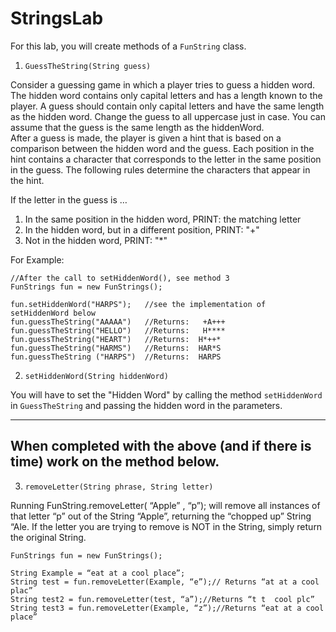 # StringsLab

For this lab, you will create methods of a `FunString` class.  

1. `GuessTheString(String guess)`  

Consider a guessing game in which a player tries to guess a hidden word. The hidden word contains only capital letters and has a length known to the player. A guess should contain only capital letters and have the same length as the hidden word.  Change the guess to all uppercase just in case.  You can assume that the guess is the same length as the hiddenWord.   
After a guess is made, the player is given a hint that is based on a comparison between the hidden word and the guess. Each position in the hint contains a character that corresponds to the letter in the same position in the guess. The following rules determine the characters that appear in the hint.  

If the letter in the guess is …   
1)	In the same position in the hidden word,   PRINT: the matching letter
2)	In the hidden word, but in a different position,    PRINT:  "+"
3)	Not in the hidden word,   PRINT:   "*"  

For Example:  
```
//After the call to setHiddenWord(), see method 3
FunStrings fun = new FunStrings();

fun.setHiddenWord("HARPS");   //see the implementation of setHiddenWord below   
fun.guessTheString("AAAAA")   //Returns:   +A+++  
fun.guessTheString("HELLO")   //Returns:   H****  
fun.guessTheString("HEART")   //Returns:  H*++*  
fun.guessTheString("HARMS")   //Returns:  HAR*S  
fun.guessTheString ("HARPS")  //Returns:  HARPS  
```


2. `setHiddenWord(String hiddenWord)`  

You will have to set the "Hidden Word" by calling the method `setHiddenWord` in `GuessTheString` and passing the hidden word in the parameters.  


---

## When completed with the above (and if there is time) work on the method below.  

3. `removeLetter(String phrase, String letter)`  

Running FunString.removeLetter( “Apple” , “p”); will remove all instances of that letter “p” out of the String “Apple”, returning the “chopped up” String “Ale. If the letter you are trying to remove is NOT in the String, simply return the original String.   
 
```
FunStrings fun = new FunStrings();

String Example = “eat at a cool place”;  
String test = fun.removeLetter(Example, “e”);// Returns “at at a cool plac”  
String test2 = fun.removeLetter(test, “a”);//Returns “t t  cool plc”  
String test3 = fun.removeLetter(Example, “z”);//Returns “eat at a cool place”  
```
